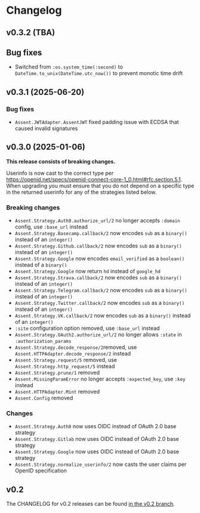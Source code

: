 # Changelog

## v0.3.2 (TBA)

## Bug fixes

* Switched from `:os.system_time(:second)` to `DateTime.to_unix(DateTime.utc_now())` to prevent monotic time drift

## v0.3.1 (2025-06-20)

### Bug fixes

* `Assent.JWTAdapter.AssentJWT` fixed padding issue with ECDSA that caused invalid signatures

## v0.3.0 (2025-01-06)

**This release consists of breaking changes.**

Userinfo is now cast to the correct type per https://openid.net/specs/openid-connect-core-1_0.html#rfc.section.5.1. When upgrading you must ensure that you do not depend on a specific type in the returned userinfo for any of the strategies listed below.

### Breaking changes

* `Assent.Strategy.Auth0.authorize_url/2` no longer accepts `:domain` config, use `:base_url` instead
* `Assent.Strategy.Basecamp.callback/2` now encodes `sub` as a `binary()` instead of an `integer()`
* `Assent.Strategy.Github.callback/2` now encodes `sub` as a `binary()` instead of an `integer()`
* `Assent.Strategy.Google` now encodes `email_verified` as a `boolean()` instead of a `binary()`
* `Assent.Strategy.Google` now return `hd` instead of `google_hd`
* `Assent.Strategy.Strava.callback/2` now encodes `sub` as a `binary()` instead of an `integer()`
* `Assent.Strategy.Telegram.callback/2` now encodes `sub` as a `binary()` instead of an `integer()`
* `Assent.Strategy.Twitter.callback/2` now encodes `sub` as a `binary()` instead of an `integer()`
* `Assent.Strategy.VK.callback/2` now encodes `sub` as a `binary()` instead of an `integer()`
* `:site` configuration option removed, use `:base_url` instead
* `Assent.Strategy.OAuth2.authorize_url/2` no longer allows `:state` in `:authorization_params`
* `Assent.Strategy.decode_response/2`removed, use `Assent.HTTPAdapter.decode_response/2` instead
* `Assent.Strategy.request/5` removed, use `Assent.Strategy.http_request/5` instead
* `Assent.Strategy.prune/1` removed
* `Assent.MissingParamError` no longer accepts `:expected_key`, use `:key` instead
* `Assent.HTTPAdapter.Mint` removed
* `Assent.Config` removed

### Changes

* `Assent.Strategy.Auth0` now uses OIDC instead of OAuth 2.0 base strategy
* `Assent.Strategy.Gitlab` now uses OIDC instead of OAuth 2.0 base strategy
* `Assent.Strategy.Google` now uses OIDC instead of OAuth 2.0 base strategy
* `Assent.Strategy.normalize_userinfo/2` now casts the user claims per OpenID specification

## v0.2

The CHANGELOG for v0.2 releases can be found [in the v0.2 branch](https://github.com/pow-auth/assent/blob/v0.2/CHANGELOG.md).